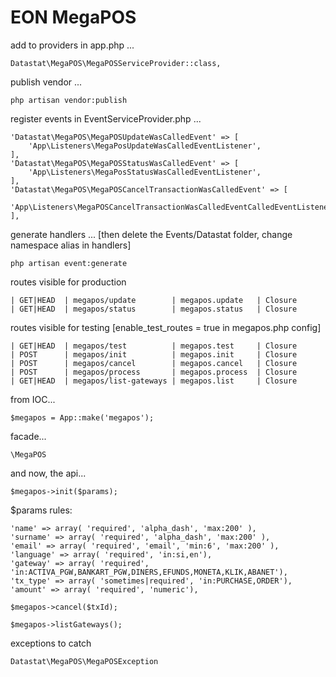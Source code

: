 # EON MegaPOS

add to providers in app.php ...
```
Datastat\MegaPOS\MegaPOSServiceProvider::class,
```

publish vendor ...
```
php artisan vendor:publish
```

register events in EventServiceProvider.php ...
```
'Datastat\MegaPOS\MegaPOSUpdateWasCalledEvent' => [
    'App\Listeners\MegaPosUpdateWasCalledEventListener',
],
'Datastat\MegaPOS\MegaPOSStatusWasCalledEvent' => [
    'App\Listeners\MegaPosStatusWasCalledEventListener',
],
'Datastat\MegaPOS\MegaPOSCancelTransactionWasCalledEvent' => [
    'App\Listeners\MegaPOSCancelTransactionWasCalledEventCalledEventListener',
],
```

generate handlers ... [then delete the Events/Datastat folder, change namespace alias in handlers]
```
php artisan event:generate    
```

routes visible for production
```
| GET|HEAD  | megapos/update        | megapos.update   | Closure 
| GET|HEAD  | megapos/status        | megapos.status   | Closure 
```

routes visible for testing [enable_test_routes = true in megapos.php config]

```
| GET|HEAD  | megapos/test          | megapos.test     | Closure 
| POST      | megapos/init          | megapos.init     | Closure 
| POST      | megapos/cancel        | megapos.cancel   | Closure 
| POST      | megapos/process       | megapos.process  | Closure 
| GET|HEAD  | megapos/list-gateways | megapos.list     | Closure 
```

from IOC...

```
$megapos = App::make('megapos');
```

facade...

```
\MegaPOS
```

and now, the api...

```
$megapos->init($params);
```

$params rules:

```
'name' => array( 'required', 'alpha_dash', 'max:200' ),
'surname' => array( 'required', 'alpha_dash', 'max:200' ),
'email' => array( 'required', 'email', 'min:6', 'max:200' ),
'language' => array( 'required', 'in:si,en'),
'gateway' => array( 'required', 'in:ACTIVA_PGW,BANKART_PGW,DINERS,EFUNDS,MONETA,KLIK,ABANET'),
'tx_type' => array( 'sometimes|required', 'in:PURCHASE,ORDER'),
'amount' => array( 'required', 'numeric'),
```

```
$megapos->cancel($txId);
```

```
$megapos->listGateways();
```

exceptions to catch

```
Datastat\MegaPOS\MegaPOSException
```
